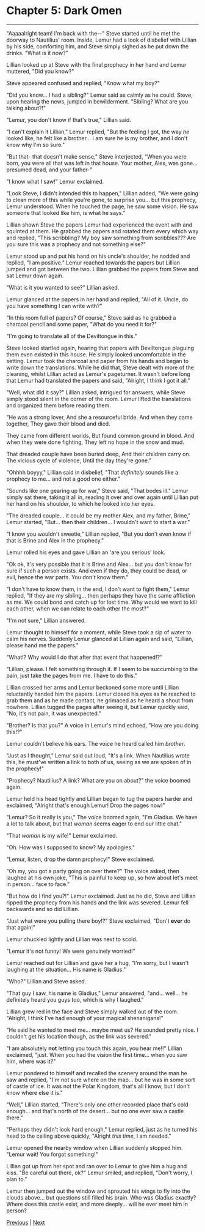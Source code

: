 # Chapter 5: Dark Omen
---

"Aaaaalright team! I'm back with the--" Steve started until he met the doorway to Nautilius' room. Inside, Lemur had a look of disbelief with Lillian by his side, comforting him, and Steve simply sighed as he put down the drinks. "What is it now?"

Lillian looked up at Steve with the final prophecy in her hand and Lemur muttered, "Did you know?"

Steve appeared confused and replied, "Know what my boy?"

"Did you know... I had a sibling?" Lemur said as calmly as he could. Steve, upon hearing the news, jumped in bewilderment. "Sibling? What are you talking about?!"

"Lemur, you don't know if that's true," Lillian said.

"I can't explain it Lillian," Lemur replied, "But the feeling I got, the way *he* looked like, he felt like a brother... I am sure he is my brother, and I don't know why I'm so sure."

"But that- that doesn't make sense," Steve interjected, "When you were born, you were all that was left in that house. Your mother, Alex, was gone... presumed dead, and your father-"

"I know what I saw!" Lemur exclaimed.

"Look Steve, I didn't intended this to happen," Lillian added, "We were going to clean more of this while you're gone, to surprise you... but this prophecy, Lemur understood. When he touched the page, he saw some vision. He saw someone that looked like him, is what he says."

Lillian shown Steve the papers Lemur had experienced the event with and squinted at them. He grabbed the papers and rotated them every which way and replied, "This scribbling? My boy saw something from scribbles??? Are you sure this was a prophecy and not something else?"

Lemur stood up and put his hand on his uncle's shoulder, he nodded and replied, "I am positive." Lemur reached towards the papers but Lillian jumped and got between the two. Lillian grabbed the papers from Steve and sat Lemur down again.

"What is it you wanted to see?" Lillian asked.

Lemur glanced at the papers in her hand and replied, "All of it. Uncle, do you have something I can write with?"

"In this room full of papers? Of course," Steve said as he grabbed a charcoal pencil and some paper, "What do you need it for?"

"I'm going to translate all of the Deviltongue in this."

Steve looked startled again, hearing that papers with Deviltongue plaguing them even existed in this house. He simply looked uncomfortable in the setting. Lemur took the charcoal and paper from his hands and began to write down the translations. While he did that, Steve dealt with more of the cleaning, whilst Lillian acted as Lemur's pageturner. It wasn't before long that Lemur had translated the papers and said, "Alright, I think I got it all."

"Well, what did it say?" Lillian asked, intrigued for answers, while Steve simply stood silent in the corner of the room. Lemur lifted the translations and organized them before reading them.

"He was a strong lover,
And she a resourceful bride.
And when they came together,
They gave their blood and died. 

They came from different worlds, 
But found common ground in blood.
And when they were done fighting, 
They left no hope in the snow and mud. 

That dreaded couple have been buried deep, 
And their children carry on. 
The vicious cycle of violence, 
Until the day they're gone."

"Ohhhh boyyy," Lillian said in disbelief, "That *definitely* sounds like a prophecy to me... and not a good one either."

"Sounds like one gearing up for war," Steve said, "That bodes ill."
Lemur simply sat there, taking it all in, reading it over and over again until Lillian put her hand on his shoulder, to which he looked into her eyes.

"The dreaded couple... it could be my mother Alex, and my father, Brine," Lemur started, "But... then their children... I wouldn't want to start a war."

"I know you wouldn't sweetie," Lillian replied, "But you don't even know if that is Brine and Alex in the prophecy."

Lemur rolled his eyes and gave Lillian an 'are you serious' look.

"Ok ok, it's very possible that it is Brine and Alex... but you don't know for sure if such a person exists. And even if they do, they could be dead, or evil, hence the war parts. You don't know them."

"I don't have to know them, in the end, I don't want to fight them," Lemur replied, "If they are my sibling... then perhaps they have the same affliction as me. We could bond and catch up for lost time. Why would we want to kill each other, when we can relate to each other the most?"

"I'm not sure," Lillian answered.

Lemur thought to himself for a moment, while Steve took a sip of water to calm his nerves. Suddenly Lemur glanced at Lillian again and said, "Lillian, please hand me the papers."

"What!? Why would I do that after that event that happened!?"

"Lillian, please. I felt something through it. If I seem to be succumbing to the pain, just take the pages from me. I have to do this."

Lillian crossed her arms and Lemur beckoned some more until Lillian reluctantly handed him the papers. Lemur closed his eyes as he reached to grab them and as he made contact, he grimaced as he heard a shout from nowhere. Lillian tugged the pages after seeing it, but Lemur quickly said, "No, it's not pain, it was unexpected."

"Brother? Is that you?" A voice in Lemur's mind echoed, "How are you doing this!?"

Lemur couldn't believe his ears. The voice he heard called him *brother*.

"Just as I thought," Lemur said out loud, "It's a link. When Nautilius wrote this, he must've written a link to both of us, seeing as we are spoken of in the prophecy!"

"Prophecy? Nautilius? A link? What are you on about?" the voice boomed again. 

Lemur held his head tightly and Lillian began to tug the papers harder and exclaimed, "Alright that's enough Lemur! Drop the pages now!"

"Lemur? So it really is you," The voice boomed again, "I'm Gladius. We have a lot to talk about, but that *woman* seems eager to end our little chat."

"That *woman* is my wife!" Lemur exclaimed.

"Oh. How was I supposed to know? My apologies."

"Lemur, listen, drop the damn prophecy!" Steve exclaimed.

"Oh my, you got a party going on over there?" The voice asked, then laughed at his own joke, "This is painful to keep up, so how about let's meet in person... face to face."

"But how do I find you?!" Lemur exclaimed. Just as he did, Steve and Lillian ripped the prophecy from his hands and the link was severed. Lemur fell backwards and so did Lillian. 

"Just what were you pulling there boy!?" Steve exclaimed, "Don't **ever** do that again!"

Lemur chuckled lightly and Lillian was next to scold.

"Lemur it's not funny! We were genuinely worried!"

Lemur reached out for Lillian and gave her a hug, "I'm sorry, but I wasn't laughing at the situation... His name is Gladius."

"Who?" Lillian and Steve asked.

"That guy I saw, his name is Gladius," Lemur answered, "and... well... he definitely heard you guys too, which is why I laughed."

Lillian grew red in the face and Steve simply walked out of the room. "Alright, I think I've had enough of your magical shenanigans!"

"He said he wanted to meet me... maybe meet us? He sounded pretty nice. I couldn't get his location though, as the link was severed."

"I am absolutely **not** letting you touch this again, you hear me!!" Lillian exclaimed, "just. When you had the vision the first time... when you saw him, where was it?"

Lemur pondered to himself and recalled the scenery around the man he saw and replied, "I'm not sure where on the map... but he was in some sort of castle of ice. It was not the Polar Kingdom, that's all I know, but I don't know where else it is."

"Well," Lillian started, "There's only one other recorded place that's cold enough... and that's north of the desert... but no one ever saw a castle there."

"Perhaps they didn't look hard enough," Lemur replied, just as he turned his head to the ceiling above quickly, "Alright *this time*, I am needed."

Lemur opened the nearby window when Lillian suddenly stopped him. "Lemur wait! You forgot something!"

Lillian got up from her spot and ran over to Lemur to give him a hug and kiss. "Be careful out there, ok?" Lemur smiled, and replied, "Don't worry, I plan to."

Lemur then jumped out the window and sprouted his wings to fly into the clouds above... but questions still filled his brain. Who was Gladius exactly? Where does this castle exist, and more deeply... will he ever meet him in person?


[Previous](https://lemurkolachnik.github.io/Legend-of-Lemur/pages/book_4_chapters/4) | [Next](https://lemurkolachnik.github.io/Legend-of-Lemur/pages/book_2_chapters/6)
